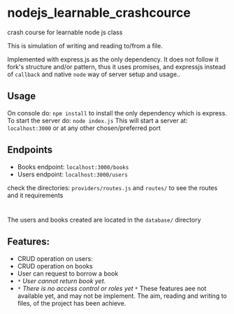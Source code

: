 # nodejs_learnable_crashcource
crash course for learnable node js class

This is simulation of writing and reading to/from a file.

Implemented with express.js as the only dependency.
It does not follow it fork's structure and/or pattern, thus it uses promises, and expressjs instead of `callback` and native `node` way of server setup and usage..

## Usage
On console do: `npm install` to install the only dependency which is express.
To start the server do: `node index.js`
This will start a server at: `localhost:3000` or at any other chosen/preferred port

## Endpoints
- Books endpoint: `localhost:3000/books`
- Users endpoint: `localhost:3000/users`

check the directories: `providers/routes.js` and `routes/` to see the routes and it requirements

#
The users and books created are located in the `database/` directory

## Features:
- CRUD operation on users: 
- CRUD operation on books
- User can request to borrow a book
- `*` *User cannot return book yet*. 
- `*` *There is no access control or roles yet*
`*` These features aee not available yet, and may not be implement. The aim, reading and writing to files, of the project has been achieve.

